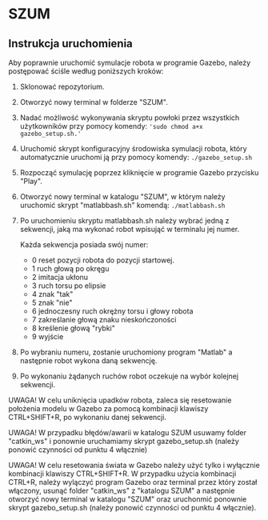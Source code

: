 # SZUM
## Instrukcja uruchomienia

Aby poprawnie uruchomić symulacje robota w programie Gazebo, należy postępować ściśle według poniższych kroków:

1. Sklonować repozytorium.

2. Otworzyć nowy terminal w folderze "SZUM".

3. Nadać możliwość wykonywania skryptu powłoki przez wszystkich użytkowników przy pomocy komendy: 
`'sudo chmod a+x gazebo_setup.sh.'`

4. Uruchomić skrypt konfiguracyjny środowiska symulacji robota, który  automatycznie uruchomi ją przy pomocy komendy: `./gazebo_setup.sh`

5. Rozpocząć symulację poprzez kliknięcie w programie Gazebo przycisku "Play".

6. Otworzyć nowy terminal w katalogu "SZUM", w którym należy uruchomić skrypt "matlabbash.sh" komendą: 
`./matlabbash.sh`

7. Po uruchomieniu skryptu matlabbash.sh należy wybrać jedną z sekwencji, jaką ma wykonać robot wpisująć w terminalu jej numer. 

    Każda sekwencja posiada swój numer:

     - 0 reset pozycji robota do pozycji startowej.
     - 1 ruch głową po okręgu
     - 2 imitacja ukłonu
     - 3 ruch torsu po elipsie
     - 4 znak "tak"
     - 5 znak "nie"
     - 6 jednoczesny ruch okrężny torsu i głowy robota
     - 7 zakreślanie głową znaku nieskończoności
     - 8 kreślenie głową "rybki"
     - 9 wyjście 
 

8. Po wybraniu  numeru, zostanie uruchomiony program "Matlab" a następnie robot wykona daną sekwencję.

9. Po wykonaniu żądanych ruchów robot oczekuje na wybór kolejnej sekwencji.

UWAGA! W celu uniknięcia upadków robota, zaleca się resetowanie położenia modelu w Gazebo za pomocą kombinacji klawiszy CTRL+SHIFT+R, po wykonaniu danej sekwencji.

UWAGA! W przypadku błędów/awarii w katalogu SZUM usuwamy folder "catkin_ws" i ponownie uruchamiamy skrypt gazebo_setup.sh (należy ponowić czynności od punktu 4 włącznie)

UWAGA! W celu resetowania świata w Gazebo należy użyć tylko i wyłącznie kombinacji klawiszy CTRL+SHIFT+R.
W przypadku użycia kombinacji CTRL+R, należy wylączyć program Gazebo oraz terminal przez który został włączony, usunąć folder "catkin_ws" z "katalogu SZUM" a następnie 
otworzyć nowy terminal w katalogu "SZUM" oraz uruchonmić ponownie skrypt gazebo_setup.sh (należy ponowić czynności od punktu 4 włącznie).
```
